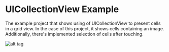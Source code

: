 UICollectionView Example
========================

The example project that shows using of UICollectionView to present cells in a grid view. In the case of this project, it shows cells containing an image. Additionally, there's implemented selection of cells after touching.

![alt tag](https://raw.github.com/alextataurov/uicollectionview-example/master/screenshot.png)
